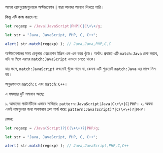 
আমরা ল্যাংগুয়েজগুলোকে অল্টারনেশন `|` দ্বারা আলাদা আলাদা লিখতে পারি।

কিন্তু এটি কাজ করবে না:

```js run
let regexp = /Java|JavaScript|PHP|C|C\+\+/g;

let str = "Java, JavaScript, PHP, C, C++";

alert( str.match(regexp) ); // Java,Java,PHP,C,C
```

অল্টারনেশনের সময় রেগুলার এক্সপ্রেশন ইঞ্জিন এক এক করে খুঁজে। অর্থাৎ: প্রথমত এটি `match:Java` চেক করবে, যদি না মিলে এরপর `match:JavaScript` এভাবে চলতে থাকে।

যার ফলে, `match:JavaScript` কখনোই খুঁজে পাবে না, কেননা এটি শুরুতেই `match:Java` এর সাথে মিল হয়।

অনুরূপভাবে `match:C` এবং `match:C++`।

এ সমস্যার দুটি সমাধান আছে:

১. আমাদের প্যাটার্নটিকে এভাবে সাজিয়ে: `pattern:JavaScript|Java|C\+\+|C|PHP`।
২. অথবা একই নামগুলোর জন্য অপশনাল গ্রুপ মার্জ করে: `pattern:Java(Script)?|C(\+\+)?|PHP`।

যেমন:

```js run
let regexp = /Java(Script)?|C(\+\+)?|PHP/g;

let str = "Java, JavaScript, PHP, C, C++";

alert( str.match(regexp) ); // Java,JavaScript,PHP,C,C++
```
